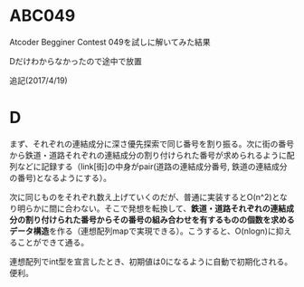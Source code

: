 # ABC049
Atcoder Begginer Contest 049を試しに解いてみた結果

Dだけわからなかったので途中で放置

追記(2017/4/19)

# D

まず、それぞれの連結成分に深さ優先探索で同じ番号を割り振る。次に街の番号から鉄道・道路それぞれの連結成分の割り付けられた番号が求められるように配列などに記録する（link[街]の中身がpair(道路の連結成分番号, 鉄道の連結成分の番号)となるようにする）。

次に同じものをそれぞれ数え上げていくのだが、普通に実装するとO(n^2)となり明らかに間に合わない。そこで発想を転換して、**鉄道・道路それぞれの連結成分の割り付けられた番号からその番号の組み合わせを有するものの個数を求めるデータ構造**を作る（連想配列mapで実現できる）。こうすると、O(nlogn)に抑えることができて通る。

連想配列でint型を宣言したとき、初期値は0になるように自動で初期化される。便利。
